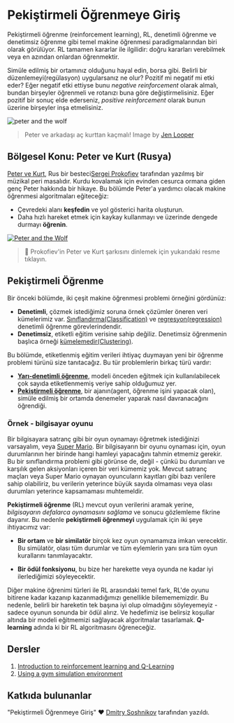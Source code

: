 # Pekiştirmeli Öğrenmeye Giriş

Pekiştirmeli öğrenme (reinforcement learning), RL, denetimli öğrenme ve denetimsiz öğrenme gibi temel makine öğrenmesi paradigmalarından biri olarak görülüyor. RL tamamen kararlar ile ilgilidir: doğru kararları verebilmek veya en azından onlardan öğrenmektir.

Simüle edilmiş bir ortamınız olduğunu hayal edin, borsa gibi. Belirli bir düzenlemeyi(regülasyon) uygularsanız ne olur? Pozitif mi negatif mi etki eder? Eğer negatif etki ettiyse bunu _negative reinforcement_ olarak almalı, bundan birşeyler öğrenmeli ve rotanızı buna göre değiştirmelisiniz. Eğer pozitif bir sonuç elde ederseniz,  _positive reinforcement_ olarak bunun üzerine birşeyler inşa etmelisiniz.

![peter and the wolf](../images/peter.png)

> Peter ve arkadaşı aç kurttan kaçmalı! Image by [Jen Looper](https://twitter.com/jenlooper)
## Bölgesel Konu: Peter ve Kurt (Rusya)

[Peter ve Kurt](https://en.wikipedia.org/wiki/Peter_and_the_Wolf), Rus bir besteci[Sergei Prokofiev](https://en.wikipedia.org/wiki/Sergei_Prokofiev)  tarafından yazılmış bir müzikal peri masalıdır. Kurdu kovalamak için evinden cesurca ormana giden genç Peter hakkında bir hikaye. Bu bölümde Peter'a yardımcı olacak makine öğrenmesi algoritmaları eğiteceğiz:

- Çevredeki alanı **keşfedin** ve yol gösterici harita oluşturun.
- Daha hızlı hareket etmek için kaykay kullanmayı ve üzerinde dengede durmayı **öğrenin**.

[![Peter and the Wolf](https://img.youtube.com/vi/Fmi5zHg4QSM/0.jpg)](https://www.youtube.com/watch?v=Fmi5zHg4QSM)

> 🎥 Prokofiev'in Peter ve Kurt şarkısını dinlemek için yukarıdaki resme tıklayın.
## Pekiştirmeli Öğrenme

Bir önceki bölümde, iki çeşit makine öğrenmesi problemi örneğini gördünüz:

- **Denetimli**, çözmek istediğimiz soruna örnek çözümler öneren veri kümelerimiz var. [Sınıflandırma(Classification)](../../4-Classification/README.md) ve [regresyon(regression)](../2-Regression/README.md) denetimli öğrenme görevlerindendir.
- **Denetimsiz**, etiketli eğitim verisine sahip değiliz. Denetimsiz öğrenmenin başlıca örneği [kümelemedir(Clustering)](../../5-Clustering/README.md).

Bu bölümde, etiketlenmiş eğitim verileri ihtiyaç duymayan yeni bir öğrenme problemi türünü size tanıtacağız. Bu tür problemlerin birkaç türü vardır:

- **[Yarı-denetimli öğrenme](https://wikipedia.org/wiki/Semi-supervised_learning)**, modeli önceden eğitmek için kullanılabilecek çok sayıda etiketlenmemiş veriye sahip olduğumuz yer.
- **[Pekiştirmeli öğrenme](https://wikipedia.org/wiki/Reinforcement_learning)**, bir ajanın(agent, öğrenme işini yapacak olan), simüle edilmiş bir ortamda denemeler yaparak nasıl davranacağını öğrendiği.

### Örnek - bilgisayar oyunu

Bir bilgisayara satranç gibi bir oyun oynamayı öğretmek istediğinizi varsayalım, veya [Super Mario](https://wikipedia.org/wiki/Super_Mario). 
Bir bilgisayarın bir oyunu oynaması için, oyun durumlarının her birinde hangi hamleyi yapacağını tahmin etmemiz gerekir. Bu bir sınıflandırma problemi gibi görünse de, değil - çünkü bu durumları ve karşılık gelen aksiyonları içeren bir veri kümemiz yok. Mevcut satranç maçları veya Super Mario oynayan oyuncuların kayıtları gibi bazı verilere sahip olabiliriz, bu verilerin yeterince büyük sayıda olmaması veya olası durumları yeterince kapsamaması muhtemeldir.

**Pekiştirmeli öğrenme** (RL) mevcut oyun verilerini aramak yerine, *bilgisayarın defalarca oynamasını sağlama* ve sonucu gözlemleme fikrine dayanır. Bu nedenle **pekiştirmeli öğrenmeyi** uygulamak için iki şeye ihtiyacımız var:

- **Bir ortam** ve **bir similatör** birçok kez oyun oynamamıza imkan verecektir. Bu simülatör, olası tüm durumlar ve tüm eylemlerin yanı sıra tüm oyun kurallarını tanımlayacaktır.

- **Bir ödül fonksiyonu**, bu bize her harekette veya oyunda ne kadar iyi ilerlediğimizi söyleyecektir.

Diğer makine öğrenimi türleri ile RL arasındaki temel fark, RL'de oyunu bitirene kadar kazanıp kazanmadığımızı genellikle bilemememizdir. Bu nedenle, belirli bir hareketin tek başına iyi olup olmadığını söyleyemeyiz - sadece oyunun sonunda bir ödül alırız. Ve hedefimiz ise belirsiz koşullar altında bir modeli eğitmemizi sağlayacak algoritmalar tasarlamak. **Q-learning** adında ki bir RL algoritmasını öğreneceğiz.

## Dersler

1. [Introduction to reinforcement learning and Q-Learning](../1-QLearning/README.md)
2. [Using a gym simulation environment](../2-Gym/README.md)

## Katkıda bulunanlar

  "Pekiştirmeli Öğrenmeye Giriş" ♥️ [Dmitry Soshnikov](http://soshnikov.com) tarafından yazıldı.
